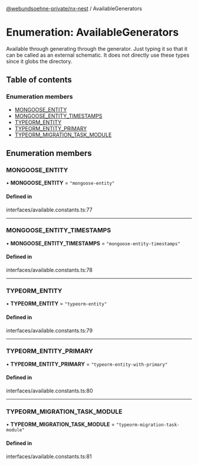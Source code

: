 [@webundsoehne-private/nx-nest](../README.md) / AvailableGenerators

# Enumeration: AvailableGenerators

Available through generating through the generator.
Just typing it so that it can be called as an external schematic.
It does not directly use these types since it globs the directory.

## Table of contents

### Enumeration members

- [MONGOOSE\_ENTITY](AvailableGenerators.md#mongoose_entity)
- [MONGOOSE\_ENTITY\_TIMESTAMPS](AvailableGenerators.md#mongoose_entity_timestamps)
- [TYPEORM\_ENTITY](AvailableGenerators.md#typeorm_entity)
- [TYPEORM\_ENTITY\_PRIMARY](AvailableGenerators.md#typeorm_entity_primary)
- [TYPEORM\_MIGRATION\_TASK\_MODULE](AvailableGenerators.md#typeorm_migration_task_module)

## Enumeration members

### MONGOOSE\_ENTITY

• **MONGOOSE\_ENTITY** = `"mongoose-entity"`

#### Defined in

interfaces/available.constants.ts:77

___

### MONGOOSE\_ENTITY\_TIMESTAMPS

• **MONGOOSE\_ENTITY\_TIMESTAMPS** = `"mongoose-entity-timestamps"`

#### Defined in

interfaces/available.constants.ts:78

___

### TYPEORM\_ENTITY

• **TYPEORM\_ENTITY** = `"typeorm-entity"`

#### Defined in

interfaces/available.constants.ts:79

___

### TYPEORM\_ENTITY\_PRIMARY

• **TYPEORM\_ENTITY\_PRIMARY** = `"typeorm-entity-with-primary"`

#### Defined in

interfaces/available.constants.ts:80

___

### TYPEORM\_MIGRATION\_TASK\_MODULE

• **TYPEORM\_MIGRATION\_TASK\_MODULE** = `"typeorm-migration-task-module"`

#### Defined in

interfaces/available.constants.ts:81
